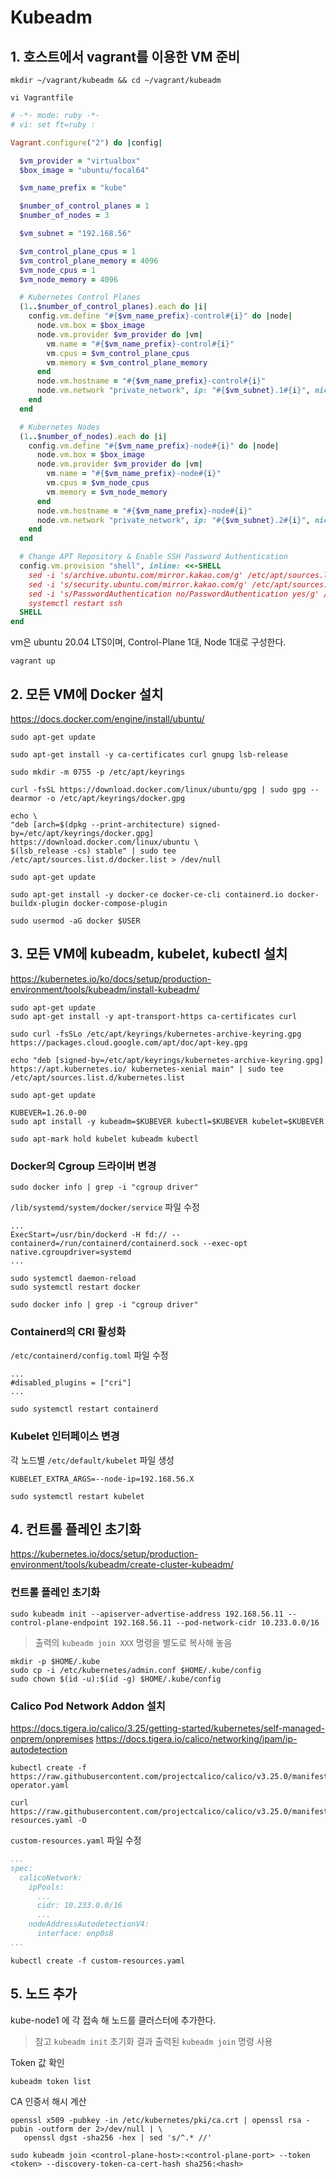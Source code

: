 # Kubeadm

## 1. 호스트에서 vagrant를 이용한 VM 준비

```shell
mkdir ~/vagrant/kubeadm && cd ~/vagrant/kubeadm
```

```shell
vi Vagrantfile
```

```ruby
# -*- mode: ruby -*-
# vi: set ft=ruby :

Vagrant.configure("2") do |config|

  $vm_provider = "virtualbox"
  $box_image = "ubuntu/focal64"

  $vm_name_prefix = "kube"

  $number_of_control_planes = 1
  $number_of_nodes = 3

  $vm_subnet = "192.168.56"

  $vm_control_plane_cpus = 1
  $vm_control_plane_memory = 4096
  $vm_node_cpus = 1
  $vm_node_memory = 4096

  # Kubernetes Control Planes
  (1..$number_of_control_planes).each do |i|
    config.vm.define "#{$vm_name_prefix}-control#{i}" do |node|
      node.vm.box = $box_image
      node.vm.provider $vm_provider do |vm|
        vm.name = "#{$vm_name_prefix}-control#{i}"
        vm.cpus = $vm_control_plane_cpus
        vm.memory = $vm_control_plane_memory
      end
      node.vm.hostname = "#{$vm_name_prefix}-control#{i}"
      node.vm.network "private_network", ip: "#{$vm_subnet}.1#{i}", nic_type: "virtio"
    end
  end

  # Kubernetes Nodes
  (1..$number_of_nodes).each do |i|
    config.vm.define "#{$vm_name_prefix}-node#{i}" do |node|
      node.vm.box = $box_image
      node.vm.provider $vm_provider do |vm|
        vm.name = "#{$vm_name_prefix}-node#{i}"
        vm.cpus = $vm_node_cpus
        vm.memory = $vm_node_memory
      end
      node.vm.hostname = "#{$vm_name_prefix}-node#{i}"
      node.vm.network "private_network", ip: "#{$vm_subnet}.2#{i}", nic_type: "virtio"
    end
  end

  # Change APT Repository & Enable SSH Password Authentication
  config.vm.provision "shell", inline: <<-SHELL
    sed -i 's/archive.ubuntu.com/mirror.kakao.com/g' /etc/apt/sources.list
    sed -i 's/security.ubuntu.com/mirror.kakao.com/g' /etc/apt/sources.list
    sed -i 's/PasswordAuthentication no/PasswordAuthentication yes/g' /etc/ssh/sshd_config
    systemctl restart ssh
  SHELL
end
```

vm은 ubuntu 20.04 LTS이며, Control-Plane 1대, Node 1대로 구성한다.

```shell
vagrant up
```

## 2. 모든 VM에 Docker 설치

https://docs.docker.com/engine/install/ubuntu/

```shell
sudo apt-get update
```

```shell
sudo apt-get install -y ca-certificates curl gnupg lsb-release
```

```shell
sudo mkdir -m 0755 -p /etc/apt/keyrings
```

```shell
curl -fsSL https://download.docker.com/linux/ubuntu/gpg | sudo gpg --dearmor -o /etc/apt/keyrings/docker.gpg
```

```shell
echo \
"deb [arch=$(dpkg --print-architecture) signed-by=/etc/apt/keyrings/docker.gpg] https://download.docker.com/linux/ubuntu \
$(lsb_release -cs) stable" | sudo tee /etc/apt/sources.list.d/docker.list > /dev/null
```

```shell
sudo apt-get update
```

```shell
sudo apt-get install -y docker-ce docker-ce-cli containerd.io docker-buildx-plugin docker-compose-plugin
```

```shell
sudo usermod -aG docker $USER
```

## 3. 모든 VM에 kubeadm, kubelet, kubectl 설치

https://kubernetes.io/ko/docs/setup/production-environment/tools/kubeadm/install-kubeadm/

```shell
sudo apt-get update
sudo apt-get install -y apt-transport-https ca-certificates curl
```

```shell
sudo curl -fsSLo /etc/apt/keyrings/kubernetes-archive-keyring.gpg https://packages.cloud.google.com/apt/doc/apt-key.gpg
```

```shell
echo "deb [signed-by=/etc/apt/keyrings/kubernetes-archive-keyring.gpg] https://apt.kubernetes.io/ kubernetes-xenial main" | sudo tee /etc/apt/sources.list.d/kubernetes.list
```

```shell
sudo apt-get update
```

```shell
KUBEVER=1.26.0-00
sudo apt install -y kubeadm=$KUBEVER kubectl=$KUBEVER kubelet=$KUBEVER
```

```shell
sudo apt-mark hold kubelet kubeadm kubectl
```

### Docker의 Cgroup 드라이버 변경

```shell
sudo docker info | grep -i "cgroup driver"
```

`/lib/systemd/system/docker/service` 파일 수정
```shell
...
ExecStart=/usr/bin/dockerd -H fd:// --containerd=/run/containerd/containerd.sock --exec-opt native.cgroupdriver=systemd
...
```

```shell
sudo systemctl daemon-reload
sudo systemctl restart docker
```

```shell
sudo docker info | grep -i "cgroup driver"
```

### Containerd의 CRI 활성화

`/etc/containerd/config.toml` 파일 수정
```shell
...
#disabled_plugins = ["cri"]
...
```

```shell
sudo systemctl restart containerd
```

### Kubelet 인터페이스 변경

각 노드별 `/etc/default/kubelet` 파일 생성
```shell
KUBELET_EXTRA_ARGS=--node-ip=192.168.56.X
```

```shell
sudo systemctl restart kubelet
```

## 4. 컨트롤 플레인 초기화

https://kubernetes.io/docs/setup/production-environment/tools/kubeadm/create-cluster-kubeadm/

### 컨트롤 플레인 초기화

```shell
sudo kubeadm init --apiserver-advertise-address 192.168.56.11 --control-plane-endpoint 192.168.56.11 --pod-network-cidr 10.233.0.0/16
```

> 출력의 `kubeadm join XXX` 명령을 별도로 복사해 놓음

```shell
mkdir -p $HOME/.kube
sudo cp -i /etc/kubernetes/admin.conf $HOME/.kube/config
sudo chown $(id -u):$(id -g) $HOME/.kube/config
```

### Calico Pod Network Addon 설치

https://docs.tigera.io/calico/3.25/getting-started/kubernetes/self-managed-onprem/onpremises
https://docs.tigera.io/calico/networking/ipam/ip-autodetection

```shell
kubectl create -f https://raw.githubusercontent.com/projectcalico/calico/v3.25.0/manifests/tigera-operator.yaml
```

```shell
curl https://raw.githubusercontent.com/projectcalico/calico/v3.25.0/manifests/custom-resources.yaml -O
```

`custom-resources.yaml` 파일 수정
```yaml
...
spec:
  calicoNetwork:
    ipPools:
      ...
      cidr: 10.233.0.0/16
      ...
    nodeAddressAutodetectionV4:
      interface: enp0s8
...
```

```shell
kubectl create -f custom-resources.yaml
```

## 5. 노드 추가

kube-node1 에 각 접속 해 노드를 클러스터에 추가한다.

> 참고
> `kubeadm init` 초기화 결과 출력된 `kubeadm join` 명령 사용

Token 값 확인
```shell
kubeadm token list
```

CA 인증서 해시 계산
```shell
openssl x509 -pubkey -in /etc/kubernetes/pki/ca.crt | openssl rsa -pubin -outform der 2>/dev/null | \
   openssl dgst -sha256 -hex | sed 's/^.* //'
```

```shell
sudo kubeadm join <control-plane-host>:<control-plane-port> --token <token> --discovery-token-ca-cert-hash sha256:<hash>
```

